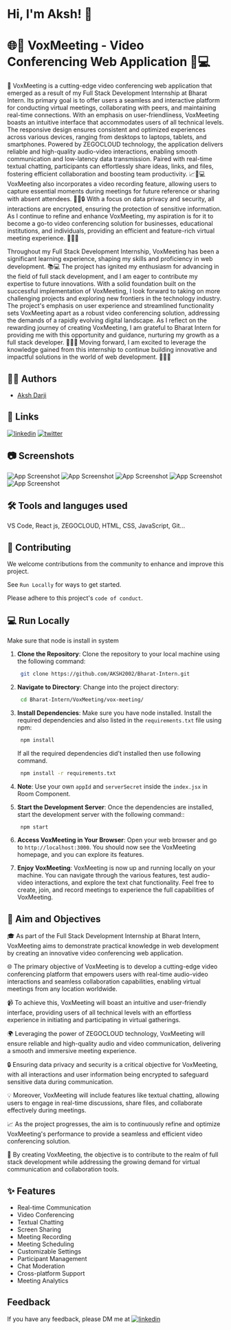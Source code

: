 # Hi, I'm Aksh! 👋

# 🌐🎥 VoxMeeting - Video Conferencing Web Application 🚀💻

🌟 VoxMeeting is a cutting-edge video conferencing web application that emerged as a result of my Full Stack Development Internship at Bharat Intern. Its primary goal is to offer users a seamless and interactive platform for conducting virtual meetings, collaborating with peers, and maintaining real-time connections. With an emphasis on user-friendliness, VoxMeeting boasts an intuitive interface that accommodates users of all technical levels. The responsive design ensures consistent and optimized experiences across various devices, ranging from desktops to laptops, tablets, and smartphones. Powered by ZEGOCLOUD technology, the application delivers reliable and high-quality audio-video interactions, enabling smooth communication and low-latency data transmission. Paired with real-time textual chatting, participants can effortlessly share ideas, links, and files, fostering efficient collaboration and boosting team productivity. 📈💬💻 VoxMeeting also incorporates a video recording feature, allowing users to capture essential moments during meetings for future reference or sharing with absent attendees. 🎥📝🔒 With a focus on data privacy and security, all interactions are encrypted, ensuring the protection of sensitive information. As I continue to refine and enhance VoxMeeting, my aspiration is for it to become a go-to video conferencing solution for businesses, educational institutions, and individuals, providing an efficient and feature-rich virtual meeting experience. 🚀🌐👥

Throughout my Full Stack Development Internship, VoxMeeting has been a significant learning experience, shaping my skills and proficiency in web development. 📚💻 The project has ignited my enthusiasm for advancing in the field of full stack development, and I am eager to contribute my expertise to future innovations. With a solid foundation built on the successful implementation of VoxMeeting, I look forward to taking on more challenging projects and exploring new frontiers in the technology industry. The project's emphasis on user experience and streamlined functionality sets VoxMeeting apart as a robust video conferencing solution, addressing the demands of a rapidly evolving digital landscape. As I reflect on the rewarding journey of creating VoxMeeting, I am grateful to Bharat Intern for providing me with this opportunity and guidance, nurturing my growth as a full stack developer. 👩‍💻🙏 Moving forward, I am excited to leverage the knowledge gained from this internship to continue building innovative and impactful solutions in the world of web development. 🌟🚀💡




## 👩‍💻 Authors

- [Aksh Darji](https://github.com/aksh2002)


## 🔗 Links
[![linkedin](https://img.shields.io/badge/linkedin-0A66C2?style=for-the-badge&logo=linkedin&logoColor=white)](https://linkedin.com/in/aksh-darji-127316210)
[![twitter](https://img.shields.io/badge/twitter-1DA1F2?style=for-the-badge&logo=twitter&logoColor=white)](https://twitter.com/akshdarji_135)

## 📷 Screenshots

![App Screenshot](https://raw.githubusercontent.com/AKSH2002/Bharat-Intern/master/VoxMeeting/vox-meeting/Glimpse/SS1.png)
![App Screenshot](https://raw.githubusercontent.com/AKSH2002/Bharat-Intern/master/VoxMeeting/vox-meeting/Glimpse/SS3.png)
![App Screenshot](https://raw.githubusercontent.com/AKSH2002/Bharat-Intern/master/VoxMeeting/vox-meeting/Glimpse/SS4.png)
![App Screenshot](https://raw.githubusercontent.com/AKSH2002/Bharat-Intern/master/VoxMeeting/vox-meeting/Glimpse/SS5.png)
![App Screenshot](https://raw.githubusercontent.com/AKSH2002/Bharat-Intern/master/VoxMeeting/vox-meeting/Glimpse/SS7.png)


## 🛠 Tools and languges used
VS Code, React js, ZEGOCLOUD, HTML, CSS, JavaScript, Git...


## 🤝 Contributing

We welcome contributions from the community to enhance and improve this project.

See `Run Locally` for ways to get started.

Please adhere to this project's `code of conduct`.


## 💻 Run Locally
Make sure that node is install in system 

1. **Clone the Repository**: Clone the repository to your local machine using the following command:
   
     ```bash
      git clone https://github.com/AKSH2002/Bharat-Intern.git
     ```


2. **Navigate to Directory**: Change into the project directory:
   
     ```bash
      cd Bharat-Intern/VoxMeeting/vox-meeting/
     ```

3. **Install Dependencies**: Make sure you have node installed. Install the required dependencies and also listed in the `requirements.txt` file using npm:
   
     ```bash
      npm install
     ```
     If all the required dependencies did't installed then use following command.
     ```bash
      npm install -r requirements.txt
     ```
4. **Note**: Use your own `appId` and `serverSecret` inside the `index.jsx` in Room Component.

5. **Start the Development Server**: Once the dependencies are installed, start the development server with the following command::
   
     ```bash
      npm start
     ```

6. **Access VoxMeeting in Your Browser**: Open your web browser and go to `http://localhost:3000`.
You should now see the VoxMeeting homepage, and you can explore its features.

7. **Enjoy VoxMeeting**: VoxMeeting is now up and running locally on your machine. You can navigate through the various features, test audio-video interactions, and explore the text chat functionality.
Feel free to create, join, and record meetings to experience the full capabilities of VoxMeeting.


## 🎯 Aim and Objectives

🎓 As part of the Full Stack Development Internship at Bharat Intern, VoxMeeting aims to demonstrate practical knowledge in web development by creating an innovative video conferencing web application.

🌐 The primary objective of VoxMeeting is to develop a cutting-edge video conferencing platform that empowers users with real-time audio-video interactions and seamless collaboration capabilities, enabling virtual meetings from any location worldwide.

📹 To achieve this, VoxMeeting will boast an intuitive and user-friendly interface, providing users of all technical levels with an effortless experience in initiating and participating in virtual gatherings.

🌍 Leveraging the power of ZEGOCLOUD technology, VoxMeeting will ensure reliable and high-quality audio and video communication, delivering a smooth and immersive meeting experience.

🔒 Ensuring data privacy and security is a critical objective for VoxMeeting, with all interactions and user information being encrypted to safeguard sensitive data during communication.

💡 Moreover, VoxMeeting will include features like textual chatting, allowing users to engage in real-time discussions, share files, and collaborate effectively during meetings.

📈 As the project progresses, the aim is to continuously refine and optimize VoxMeeting's performance to provide a seamless and efficient video conferencing solution.

🚀 By creating VoxMeeting, the objective is to contribute to the realm of full stack development while addressing the growing demand for virtual communication and collaboration tools.





## ✨ Features
- Real-time Communication
- Video Conferencing
- Textual Chatting
- Screen Sharing
- Meeting Recording
- Meeting Scheduling
- Customizable Settings
- Participant Management
- Chat Moderation
- Cross-platform Support
- Meeting Analytics

## Feedback

If you have any feedback, please DM me at [![linkedin](https://img.shields.io/badge/linkedin-0A66C2?style=for-the-badge&logo=linkedin&logoColor=white)](https://linkedin.com/in/aksh-darji-127316210)
